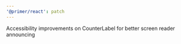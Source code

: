 ```yaml
---
'@primer/react': patch
---
```


Accessibility improvements on CounterLabel for better screen reader announcing
